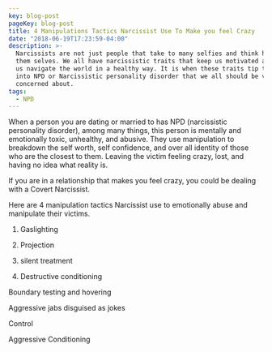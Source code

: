 ```yaml
---
key: blog-post
pageKey: blog-post
title: 4 Manipulations Tactics Narcissist Use To Make you feel Crazy
date: "2018-06-19T17:23:59-04:00"
description: >-
  Narcissists are not just people that take to many selfies and think highly of
  them selves. We all have narcissistic traits that keep us motivated and help
  us navigate the world in a healthy way. It is when these traits tip the scales
  into NPD or Narcissistic personality disorder that we all should be very
  concerned about.
tags:
  - NPD
---
```


When a person you are dating or married to has NPD (narcissistic personality disorder), among many things, this person is mentally and emotionally toxic, unhealthy, and abusive. They use manipulation to breakdown the self worth, self confidence, and over all identity of those who are the closest to them. Leaving the victim feeling crazy, lost, and having no idea what reality is.

If you are in a relationship that makes you feel crazy, you could be dealing with a Covert Narcissist.

Here are 4 manipulation tactics Narcissist use to emotionally abuse and manipulate their victims.

1. Gaslighting

2. Projection

3. silent treatment

4. Destructive conditioning

Boundary testing and hovering

Aggressive jabs disguised as jokes

Control

Aggressive Conditioning
